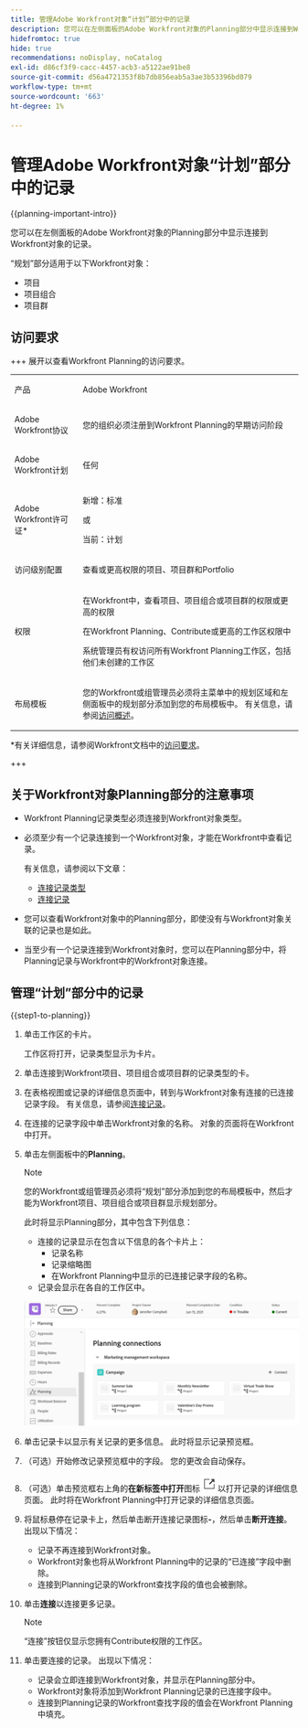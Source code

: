 ```yaml
---
title: 管理Adobe Workfront对象“计划”部分中的记录
description: 您可以在左侧面板的Adobe Workfront对象的Planning部分中显示连接到Workfront对象的记录。
hidefromtoc: true
hide: true
recommendations: noDisplay, noCatalog
exl-id: d86cf3f9-cacc-4457-acb3-a5122ae91be8
source-git-commit: d56a4721353f8b7db856eab5a3ae3b53396bd079
workflow-type: tm+mt
source-wordcount: '663'
ht-degree: 1%

---
```


<!--update the metadata with real information when making this available in TOC and in the left nav-->

<!--add also Group and Company when they are available-->

<!-- opening the Details preview and page is not possible yet - hid those steps, but add them when released-->


# 管理Adobe Workfront对象“计划”部分中的记录

{{planning-important-intro}}

您可以在左侧面板的Adobe Workfront对象的Planning部分中显示连接到Workfront对象的记录。

“规划”部分适用于以下Workfront对象：

* 项目
* 项目组合
* 项目群
<!--* Group
* Company-->

## 访问要求

+++ 展开以查看Workfront Planning的访问要求。

<table style="table-layout:auto">
 <col>
 </col>
 <col>
 </col>
 <tbody>
    <tr>
<tr>
<td>
   <p> 产品</p> </td>
   <td>
   <p> Adobe Workfront</p> </td>
  </tr>  
 <td role="rowheader"><p>Adobe Workfront协议</p></td>
   <td>
<p>您的组织必须注册到Workfront Planning的早期访问阶段 </p>
   </td>
  </tr>
  <tr>
   <td role="rowheader"><p>Adobe Workfront计划</p></td>
   <td>
<p>任何</p>
   </td>
  </tr>
  <tr>
   <td role="rowheader"><p>Adobe Workfront许可证*</p></td>
   <td>
   <p>新增：标准</p>
   或
   <p>当前：计划</p> 
  </td>
  </tr>

<tr>
   <td role="rowheader"><p>访问级别配置</p></td>
   <td> <p>查看或更高权限的项目、项目群和Portfolio</p>  
</td>
  </tr>
<tr>
   <td role="rowheader"><p>权限</p></td>
   <td> <p>在Workfront中，查看项目、项目组合或项目群的权限或更高的权限</a> </p> 
   <p>在Workfront Planning、Contribute或更高的工作区权限中</a> </p>  
   <p>系统管理员有权访问所有Workfront Planning工作区，包括他们未创建的工作区</p>
</td>
  </tr>
<tr>
   <td role="rowheader"><p>布局模板</p></td>
   <td> <p>您的Workfront或组管理员必须将主菜单中的规划区域和左侧面板中的规划部分添加到您的布局模板中。 有关信息，请参阅<a href="/help/quicksilver/planning/access/access-overview.md">访问概述</a>。 </p>  
</td>
  </tr>

</tbody>
</table>

*有关详细信息，请参阅Workfront文档中的[访问要求](/help/quicksilver/administration-and-setup/add-users/access-levels-and-object-permissions/access-level-requirements-in-documentation.md)。

+++

## 关于Workfront对象Planning部分的注意事项

* Workfront Planning记录类型必须连接到Workfront对象类型。

* 必须至少有一个记录连接到一个Workfront对象，才能在Workfront中查看记录。

  有关信息，请参阅以下文章：

   * [连接记录类型](/help/quicksilver/planning/architecture/connect-record-types.md)
   * [连接记录](/help/quicksilver/planning/records/connect-records.md)
* 您可以查看Workfront对象中的Planning部分，即使没有与Workfront对象关联的记录也是如此。
* 当至少有一个记录连接到Workfront对象时，您可以在Planning部分中，将Planning记录与Workfront中的Workfront对象连接。

## 管理“计划”部分中的记录

{{step1-to-planning}}

1. 单击工作区的卡片。

   工作区将打开，记录类型显示为卡片。

1. 单击连接到Workfront项目、项目组合或项目群的记录类型的卡。
1. 在表格视图或记录的详细信息页面中，转到与Workfront对象有连接的已连接记录字段。 有关信息，请参阅[连接记录](/help/quicksilver/planning/records/connect-records.md)。
1. 在连接的记录字段中单击Workfront对象的名称。
对象的页面将在Workfront中打开。

1. 单击左侧面板中的&#x200B;**Planning**。

   >[!NOTE]
   >
   >   您的Workfront或组管理员必须将“规划”部分添加到您的布局模板中，然后才能为Workfront项目、项目组合或项目群显示规划部分。

   此时将显示Planning部分，其中包含下列信息：

   * 连接的记录显示在包含以下信息的各个卡片上：
      * 记录名称
      * 记录缩略图
      * 在Workfront Planning中显示的已连接记录字段的名称。
   * 记录会显示在各自的工作区中。

   ![](assets/planning-section-on-project.png)

1. 单击记录卡以显示有关记录的更多信息。 此时将显示记录预览框。
1. （可选）开始修改记录预览框中的字段。 您的更改会自动保存。
1. （可选）单击预览框右上角的&#x200B;**在新标签中打开**&#x200B;图标![](assets/open-details-in-a-new-tab-icon.png)以打开记录的详细信息页面。 此时将在Workfront Planning中打开记录的详细信息页面。
1. 将鼠标悬停在记录卡上，然后单击断开连接记录图标&#x200B;**-**，然后单击&#x200B;**断开连接**。
出现以下情况：
   * 记录不再连接到Workfront对象。
   * Workfront对象也将从Workfront Planning中的记录的“已连接”字段中删除。
   * 连接到Planning记录的Workfront查找字段的值也会被删除。
1. 单击&#x200B;**连接**&#x200B;以连接更多记录。

   >[!NOTE]
   >
   >   “连接”按钮仅显示您拥有Contribute权限的工作区。<!--they might replace this with one button at the top of the page. Rephrase-->

1. 单击要连接的记录。 出现以下情况：

   * 记录会立即连接到Workfront对象，并显示在Planning部分中。
   * Workfront对象将添加到Workfront Planning记录的已连接字段中。
   * 连接到Planning记录的Workfront查找字段的值会在Workfront Planning中填充。

<!--add more steps here for what happens after clicking Connect-->

